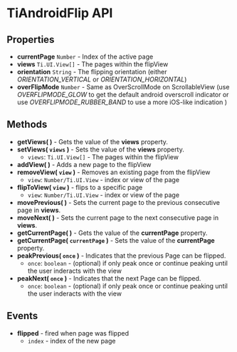 # TiAndroidFlip API

## Properties

* __currentPage__ `Number` - Index of the active page
* __views__ `Ti.UI.View[]` - The pages within the flipView
* __orientation__ `String` - The flipping orientation (either _ORIENTATION_VERTICAL_ or _ORIENTATION_HORIZONTAL_)
* __overFlipMode__ `Number` - Same as OverScrollMode on ScrollableView (use _OVERFLIPMODE_GLOW_ to get the default android overscroll indicator or use  _OVERFLIPMODE_RUBBER_BAND_ to use a more iOS-like indication  )

## Methods

* __getViews( )__ - Gets the value of the __views__ property.
* __setViews( `views` )__ - Sets the value of the __views__ property.
  - `views`: `Ti.UI.View[]` - The pages within the flipView
* __addView( )__ - Adds a new page to the flipView
* __removeView( `view` )__ - Removes an existing page from the flipView
  - `view`: `Number/Ti.UI.View` - index or view of the page
* __flipToView( `view` )__ - flips to a specific page
  - `view`: `Number/Ti.UI.View` - index or view of the page
* __movePrevious( )__ - Sets the current page to the previous consecutive page in __views__.
* __moveNext( )__ - Sets the current page to the next consecutive page in __views__.
* __getCurrentPage( )__ - Gets the value of the __currentPage__ property.
* __getCurrentPage( `currentPage` )__ - Sets the value of the __currentPage__ property.
* __peakPrevious( `once` )__ - Indicates that the previous Page can be flipped.
  - `once`: `boolean` - (optional) if only peak once or continue peaking until the user inderacts with the view
* __peakNext( `once` )__ - Indicates that the next Page can be flipped.
  - `once`: `boolean` - (optional) if only peak once or continue peaking until the user inderacts with the view

## Events

* __flipped__ - fired when page was flipped
  * `index` - index of the new page
